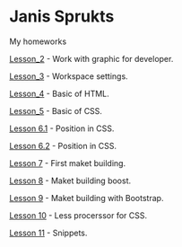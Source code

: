 # Janis Sprukts
My homeworks

[Lesson_2](janissweb.github.io/lesson_2/img/ "")     - Work with graphic for developer.

[Lesson_3](janissweb.github.io/lesson_3/img/ "")     - Workspace settings.

[Lesson_4](janissweb.github.io/lesson_4/img/ "")     - Basic of HTML.

[Lesson_5](janissweb.github.io/lesson_5/img/ "")     - Basic of CSS.

[Lesson 6.1](https://janissweb.github.io/Lesson_6.1/ "") - Position in CSS.

[Lesson 6.2](https://janissweb.github.io/Lesson_6.2/ "") - Position in CSS.

[Lesson 7](https://janissweb.github.io/Lesson_7/ "") - First maket building.

[Lesson 8](https://janissweb.github.io/Lesson_8/ "") - Maket building boost.

[Lesson 9](https://janissweb.github.io/lesson_9/ "") - Maket building with Bootstrap.

[Lesson 10](https://janissweb.github.io/lesson_10/ "") - Less procerssor for CSS.

[Lesson 11](https://janissweb.github.io/lesson_11/ "") - Snippets.

